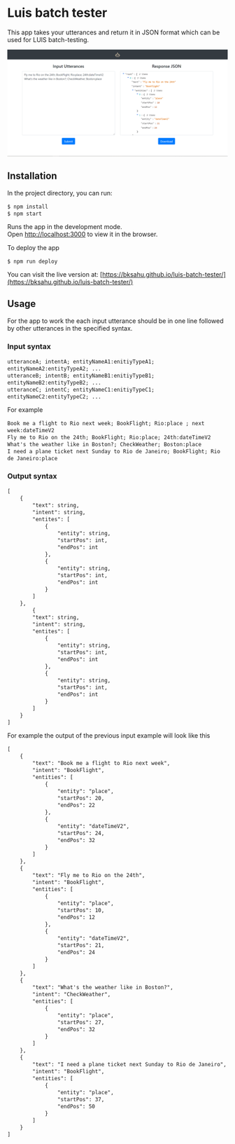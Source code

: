 # Luis batch tester

This app takes your utterances and return it in JSON format which can be used for LUIS batch-testing.

![ScreenShot](./public/ss.png)

## Installation

In the project directory, you can run:

```
$ npm install
$ npm start
```
Runs the app in the development mode.\
Open [http://localhost:3000](http://localhost:3000) to view it in the browser.

To deploy the app

```
$ npm run deploy
```

You can visit the live version at: [https://bksahu.github.io/luis-batch-tester/](https://bksahu.github.io/luis-batch-tester/)

## Usage

For the app to work the each input utterance should be in one line followed by other utterances in the specified syntax.

### Input syntax

```
utteranceA; intentA; entityNameA1:enitiyTypeA1; entityNameA2:entityTypeA2; ... 
utteranceB; intentB; entityNameB1:enitiyTypeB1; entityNameB2:entityTypeB2; ... 
utteranceC; intentC; entityNameC1:enitiyTypeC1; entityNameC2:entityTypeC2; ... 
```

For example

```
Book me a flight to Rio next week; BookFlight; Rio:place ; next week:dateTimeV2
Fly me to Rio on the 24th; BookFlight; Rio:place; 24th:dateTimeV2
What's the weather like in Boston?; CheckWeather; Boston:place
I need a plane ticket next Sunday to Rio de Janeiro; BookFlight; Rio de Janeiro:place
```

### Output syntax

```
[
    {
        "text": string,
        "intent": string,
        "entites": [
            {
                "entity": string,
                "startPos": int,
                "endPos": int
            },
            {
                "entity": string,
                "startPos": int,
                "endPos": int
            }
        ]
    },
        {
        "text": string,
        "intent": string,
        "entites": [
            {
                "entity": string,
                "startPos": int,
                "endPos": int
            },
            {
                "entity": string,
                "startPos": int,
                "endPos": int
            }
        ]
    }
]
```

For example the output of the previous input example will look like this

```
[
    {
        "text": "Book me a flight to Rio next week",
        "intent": "BookFlight",
        "entities": [
            {
                "entity": "place",
                "startPos": 20,
                "endPos": 22
            },
            {
                "entity": "dateTimeV2",
                "startPos": 24,
                "endPos": 32
            }
        ]
    },
    {
        "text": "Fly me to Rio on the 24th",
        "intent": "BookFlight",
        "entities": [
            {
                "entity": "place",
                "startPos": 10,
                "endPos": 12
            },
            {
                "entity": "dateTimeV2",
                "startPos": 21,
                "endPos": 24
            }
        ]
    },
    {
        "text": "What's the weather like in Boston?",
        "intent": "CheckWeather",
        "entities": [
            {
                "entity": "place",
                "startPos": 27,
                "endPos": 32
            }
        ]
    },
    {
        "text": "I need a plane ticket next Sunday to Rio de Janeiro",
        "intent": "BookFlight",
        "entities": [
            {
                "entity": "place",
                "startPos": 37,
                "endPos": 50
            }
        ]
    }
]
```
